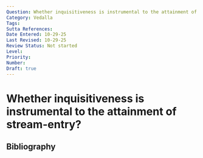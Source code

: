 ```yaml
---
Question: Whether inquisitiveness is instrumental to the attainment of stream-entry?
Category: Vedalla
Tags: 
Sutta References: 
Date Entered: 10-29-25
Last Revised: 10-29-25
Review Status: Not started
Level: 
Priority: 
Number: 
Draft: true
---
```


# Whether inquisitiveness is instrumental to the attainment of stream-entry?

## Bibliography

<!-- 

Notes:



-->